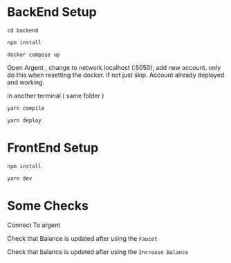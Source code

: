 
# **BackEnd Setup**
```command
cd backend 
```
```command
npm install 
```
```
docker compose up
```
Open Argent , change to network localhost (:5050), add new account. only do this when resetting the docker. if not just skip. Account already deployed and working.

in another terminal ( same folder )
```
yarn compile
```
```
yarn deploy
```
# **FrontEnd Setup**
```
npm install
```
```
yarn dev
```
# **Some Checks**

Connect To argent

Check that Balance is updated after using the `Faucet`

Check that balance is updated after using the `Increase Balance`
